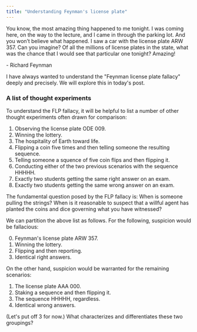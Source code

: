 ```yaml
---
title: "Understanding Feynman's license plate"
---
```


<div class="media">
  <p>You know, the most amazing thing happened to me tonight. I was coming here, on the way to the lecture, and I came in through the parking lot. And you won’t believe what happened. I saw a car with the license plate ARW 357. Can you imagine? Of all the millions of license plates in the state, what was the chance that I would see that particular one tonight? Amazing!</p>
  
  <p>- Richard Feynman</p>
</div>

I have always wanted to understand the "Feynman license plate fallacy" deeply and precisely. We will explore this in today's post.

### A list of thought experiments

To understand the FLP fallacy, it will be helpful to list a number of other thought experiments often drawn for comparison:

1. Observing the license plate ODE 009.
2. Winning the lottery.
3. The hospitality of Earth toward life.
4. Flipping a coin five times and then telling someone the resulting sequence.
5. Telling someone a squence of five coin flips and then flipping it.
6. Conducting either of the two previous scenarios with the sequence HHHHH.
7. Exactly two students getting the same right answer on an exam.
8. Exactly two students getting the same wrong answer on an exam.

The fundamental question posed by the FLP fallacy is: When is someone pulling the strings? When is it reasonable to suspect that a willful agent has planted the coins and dice governing what you have witnessed?

We can partition the above list as follows. For the following, suspicion would be fallacious:

0. Feynman's license plate ARW 357.
2. Winning the lottery.
4. Flipping and then reporting.
7. Identical right answers.

On the other hand, suspicion would be warranted for the remaining scenarios:

1. The license plate AAA 000.
5. Staking a sequence and then flipping it.
6. The sequence HHHHH, regardless.
8. Identical wrong answers.

(Let's put off 3 for now.) What characterizes and differentiates these two groupings?

